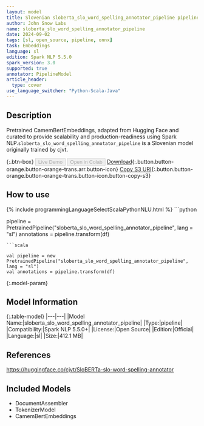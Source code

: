 ```yaml
---
layout: model
title: Slovenian sloberta_slo_word_spelling_annotator_pipeline pipeline CamemBertEmbeddings from cjvt
author: John Snow Labs
name: sloberta_slo_word_spelling_annotator_pipeline
date: 2024-09-02
tags: [sl, open_source, pipeline, onnx]
task: Embeddings
language: sl
edition: Spark NLP 5.5.0
spark_version: 3.0
supported: true
annotator: PipelineModel
article_header:
  type: cover
use_language_switcher: "Python-Scala-Java"
---
```


## Description

Pretrained CamemBertEmbeddings, adapted from Hugging Face and curated to provide scalability and production-readiness using Spark NLP.`sloberta_slo_word_spelling_annotator_pipeline` is a Slovenian model originally trained by cjvt.

{:.btn-box}
<button class="button button-orange" disabled>Live Demo</button>
<button class="button button-orange" disabled>Open in Colab</button>
[Download](https://s3.amazonaws.com/auxdata.johnsnowlabs.com/public/models/sloberta_slo_word_spelling_annotator_pipeline_sl_5.5.0_3.0_1725297551457.zip){:.button.button-orange.button-orange-trans.arr.button-icon}
[Copy S3 URI](s3://auxdata.johnsnowlabs.com/public/models/sloberta_slo_word_spelling_annotator_pipeline_sl_5.5.0_3.0_1725297551457.zip){:.button.button-orange.button-orange-trans.button-icon.button-copy-s3}

## How to use



<div class="tabs-box" markdown="1">
{% include programmingLanguageSelectScalaPythonNLU.html %}
```python

pipeline = PretrainedPipeline("sloberta_slo_word_spelling_annotator_pipeline", lang = "sl")
annotations =  pipeline.transform(df)   

```
```scala

val pipeline = new PretrainedPipeline("sloberta_slo_word_spelling_annotator_pipeline", lang = "sl")
val annotations = pipeline.transform(df)

```
</div>

{:.model-param}
## Model Information

{:.table-model}
|---|---|
|Model Name:|sloberta_slo_word_spelling_annotator_pipeline|
|Type:|pipeline|
|Compatibility:|Spark NLP 5.5.0+|
|License:|Open Source|
|Edition:|Official|
|Language:|sl|
|Size:|412.1 MB|

## References

https://huggingface.co/cjvt/SloBERTa-slo-word-spelling-annotator

## Included Models

- DocumentAssembler
- TokenizerModel
- CamemBertEmbeddings